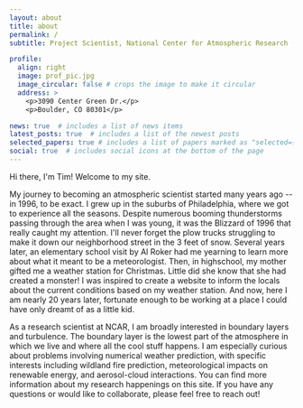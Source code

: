 ```yaml
---
layout: about
title: about
permalink: /
subtitle: Project Scientist, National Center for Atmospheric Research (NCAR)

profile:
  align: right
  image: prof_pic.jpg
  image_circular: false # crops the image to make it circular
  address: >
    <p>3090 Center Green Dr.</p>
    <p>Boulder, CO 80301</p>

news: true  # includes a list of news items
latest_posts: true  # includes a list of the newest posts
selected_papers: true # includes a list of papers marked as "selected={true}"
social: true  # includes social icons at the bottom of the page
---
```


Hi there, I'm Tim! Welcome to my site.

My journey to becoming an atmospheric scientist started many years ago -- in 1996, to be exact. I grew up in the suburbs of Philadelphia, where we got to experience all the seasons. Despite numerous booming thunderstorms passing through the area when I was young, it was the Blizzard of 1996 that really caught my attention. I'll never forget the plow trucks struggling to make it down our neighborhood street in the 3 feet of snow. Several years later, an elementary school visit by Al Roker had me yearning to learn more about what it meant to be a meteorologist. Then, in highschool, my mother gifted me a weather station for Christmas. Little did she know that she had created a monster! I was inspired to create a website to inform the locals about the current conditions based on my weather station. And now, here I am nearly 20 years later, fortunate enough to be working at a place I could have only dreamt of as a little kid.

As a research scientist at NCAR, I am broadly interested in boundary layers and turbulence. The boundary layer is the lowest part of the atmosphere in which we live and where all the cool stuff happens. I am especially curious about problems involving numerical weather prediction, with specific interests including wildland fire prediction, meteorological impacts on renewable energy, and aerosol-cloud interactions. You can find more information about my research happenings on this site. If you have any questions or would like to collaborate, please feel free to reach out! 
